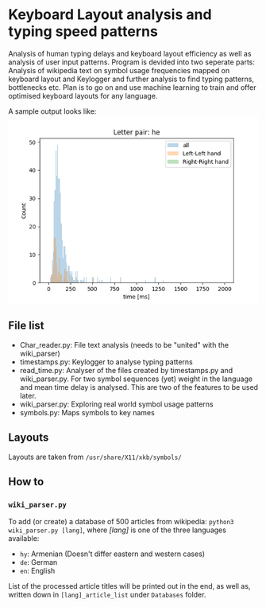 # Keyboard Layout analysis and typing speed patterns

Analysis of human typing delays and keyboard layout efficiency as well as analysis of user input patterns.
Program is devided into two seperate parts: Analysis of wikipedia text on symbol usage frequencies mapped on keyboard layout and Keylogger and further analysis to find typing patterns, bottlenecks etc. Plan is to go on and use machine learning to train and offer optimised keyboard layouts for any language.

A sample output looks like:
![graph](https://github.com/dmayilyan/kp_layout_analysis/blob/master/graphs/sample.png)

## File list

- Char_reader.py: File text analysis (needs to be "united" with the wiki_parser)
- timestamps.py: Keylogger to analyse typing patterns
- read_time.py: Analyser of the files created by timestamps.py and wiki_parser.py. For two symbol sequences (yet) weight in the language and mean time delay is analysed. This are two of the features to be used later. 
- wiki_parser.py: Exploring real world symbol usage patterns
- symbols.py: Maps symbols to key names 

## Layouts

Layouts are taken from `/usr/share/X11/xkb/symbols/`


## How to

### `wiki_parser.py`

To add (or create) a database of 500 articles from wikipedia: `python3 wiki_parser.py [lang]`, where *[lang]* is one of the three languages available:

- `hy`: Armenian (Doesn't differ eastern and western cases)
- `de`: German
- `en`: English

List of the processed article titles will be printed out in the end, as well as, written down in `[lang]_article_list` under `Databases` folder.